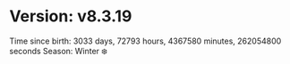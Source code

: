 # Version: v8.3.19
Time since birth: 3033 days, 72793 hours, 4367580 minutes, 262054800 seconds
Season: Winter ❄️
